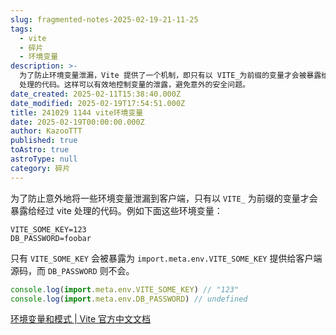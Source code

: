 ```yaml
---
slug: fragmented-notes-2025-02-19-21-11-25
tags:
  - vite
  - 碎片
  - 环境变量
description: >-
  为了防止环境变量泄漏，Vite 提供了一个机制，即只有以 VITE_为前缀的变量才会被暴露给经过 Vite
  处理的代码。这样可以有效地控制变量的泄露，避免意外的安全问题。
date_created: 2025-02-11T15:38:40.000Z
date_modified: 2025-02-19T17:54:51.000Z
title: 241029 1144 vite环境变量
date: 2025-02-19T00:00:00.000Z
author: KazooTTT
published: true
toAstro: true
astroType: null
category: 碎片
---
```


为了防止意外地将一些环境变量泄漏到客户端，只有以 `VITE_` 为前缀的变量才会暴露给经过 vite 处理的代码。例如下面这些环境变量：

``` .env
VITE_SOME_KEY=123
DB_PASSWORD=foobar
```

只有 `VITE_SOME_KEY` 会被暴露为 `import.meta.env.VITE_SOME_KEY` 提供给客户端源码，而 `DB_PASSWORD` 则不会。

``` js
console.log(import.meta.env.VITE_SOME_KEY) // "123"
console.log(import.meta.env.DB_PASSWORD) // undefined
```

[环境变量和模式 | Vite 官方中文文档](<https://cn.vite.dev/guide/env-and-mode#env-variables>)
